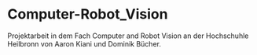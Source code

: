 # Computer-Robot_Vision
Projektarbeit in dem Fach Computer and Robot Vision an der Hochschuhle Heilbronn von Aaron Kiani und Dominik Bücher.
